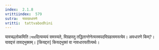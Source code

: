 ```yaml
---
index:  2.1.8
vrittiindex:  579
sutra:  यावदवधारणे
vritti:  tattvabodhini 
---
```


यावच्छ्लोकमिति।`याव`दित्यव्ययं समस्यते, विग्रहस्तु तद्धितान्तेनेत्यस्वपदविग्रहत्वमस्त्येव। अवधारणे किम्?। यावद्दत्तं तावद्भुक्तम्। [कियद्दत्त] कियद्भुक्तं वा नावधारयतीत्यर्थः।

